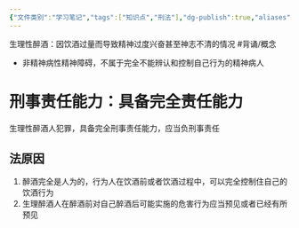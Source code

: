 ```yaml
---
{"文件类别":"学习笔记","tags":["知识点","刑法"],"dg-publish":true,"aliases":["单纯性醉酒"],"permalink":"/学习笔记studyup/刑总/生理性醉酒/","dgPassFrontmatter":true,"created":"2024-11-01T21:55:09.970+08:00","updated":"2024-12-03T14:06:40.207+08:00"}
---
```


生理性醉酒：因饮酒过量而导致精神过度兴奋甚至神志不清的情况 #背诵/概念 
- 非精神病性精神障碍，不属于完全不能辨认和控制自己行为的精神病人
# 刑事责任能力：具备完全责任能力
生理性醉酒人犯罪，具备完全刑事责任能力，应当负刑事责任
## 法原因
1. 醉酒完全是人为的，行为人在饮酒前或者饮酒过程中，可以完全控制住自己的饮酒行为
2. 生理醉酒人在醉酒前对自己醉酒后可能实施的危害行为应当预见或者已经有所预见
